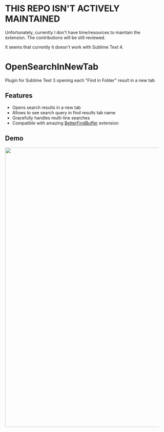 # THIS REPO ISN'T ACTIVELY MAINTAINED

Unfortunately, currently I don't have time/resources to maintain the extension. The contributions will be still reviewed.

It seems that currently it doesn't work with Sublime Text 4.

# OpenSearchInNewTab

Plugin for Sublime Text 3 opening each "Find in Folder" result in a new tab

## Features
- Opens search results in a new tab
- Allows to see search query in find results tab name
- Gracefully handles multi-line searches
- Compatible with amazing [BetterFindBuffer](https://github.com/aziz/BetterFindBuffer) extension

## Demo
<img width="916" src="https://i.imgur.com/12t6VrF.gif"/>
